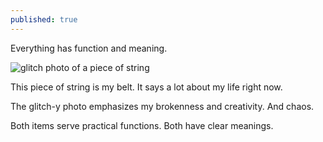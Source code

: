 ```yaml
---
published: true
---
```


Everything has function and meaning.

![glitch photo of a piece of string]({{site.baseurl}}/images/2017-8-6-glitch-string-belt.jpg)

This piece of string is my belt. It says a lot about my life right now. 

The glitch-y photo emphasizes my brokenness and creativity. And chaos.

Both items serve practical functions. Both have clear meanings.
